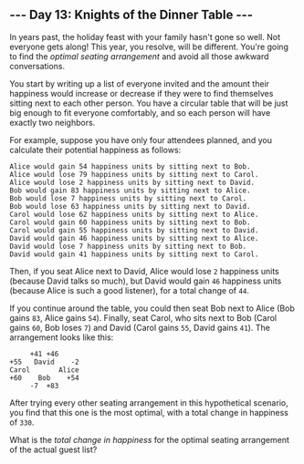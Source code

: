 ## \--- Day 13: Knights of the Dinner Table ---

In years past, the holiday feast with your family hasn't gone so well.
Not everyone gets along\! This year, you resolve, will be different.
You're going to find the *optimal seating arrangement* and avoid all
those awkward conversations.

You start by writing up a list of everyone invited and the amount their
happiness would increase or decrease if they were to find themselves
sitting next to each other person. You have a circular table that will
be just big enough to fit everyone comfortably, and so each person will
have exactly two neighbors.

For example, suppose you have only four attendees planned, and you
calculate their potential happiness as follows:

    Alice would gain 54 happiness units by sitting next to Bob.
    Alice would lose 79 happiness units by sitting next to Carol.
    Alice would lose 2 happiness units by sitting next to David.
    Bob would gain 83 happiness units by sitting next to Alice.
    Bob would lose 7 happiness units by sitting next to Carol.
    Bob would lose 63 happiness units by sitting next to David.
    Carol would lose 62 happiness units by sitting next to Alice.
    Carol would gain 60 happiness units by sitting next to Bob.
    Carol would gain 55 happiness units by sitting next to David.
    David would gain 46 happiness units by sitting next to Alice.
    David would lose 7 happiness units by sitting next to Bob.
    David would gain 41 happiness units by sitting next to Carol.

Then, if you seat Alice next to David, Alice would lose `2` happiness
units (because David talks so much), but David would gain `46` happiness
units (because Alice is such a good listener), for a total change of
`44`.

If you continue around the table, you could then seat Bob next to Alice
(Bob gains `83`, Alice gains `54`). Finally, seat Carol, who sits next
to Bob (Carol gains `60`, Bob loses `7`) and David (Carol gains `55`,
David gains `41`). The arrangement looks like this:

``` 
     +41 +46
+55   David    -2
Carol       Alice
+60    Bob    +54
     -7  +83
```

After trying every other seating arrangement in this hypothetical
scenario, you find that this one is the most optimal, with a total
change in happiness of `330`.

What is the *total change in happiness* for the optimal seating
arrangement of the actual guest list?
